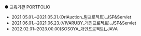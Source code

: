 ● 교육기관 PORTFOLIO
- 2021.05.01.~2021.05.31.(OriAuction_팀프로젝트)_JSP&Servlet
- 2021.06.01.~2021.06.23.(VIVARUBY_개인프로젝트)_JSP&Servlet
- 2022.02.01~2023.00.00(SOSOYA_개인프로젝트)_JAVA
